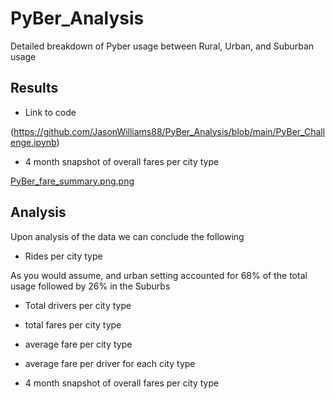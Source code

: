 # PyBer_Analysis

Detailed breakdown of Pyber usage between Rural, Urban, and Suburban usage

## Results

- Link to code 

(https://github.com/JasonWilliams88/PyBer_Analysis/blob/main/PyBer_Challenge.ipynb)

- 4 month snapshot of overall fares per city type

[PyBer_fare_summary.png.png](https://github.com/JasonWilliams88/PyBer_Analysis/blob/main/analysis/PyBer_fare_summary.png.png)


## Analysis
Upon analysis of the data we can conclude the following
- Rides per city type

As you would assume, and urban setting accounted for 68% of the total usage followed by 26% in the Suburbs
- Total drivers per city type


- total fares per city type
- average fare per city type
- average fare per driver for each city type
- 4 month snapshot of overall fares per city type

